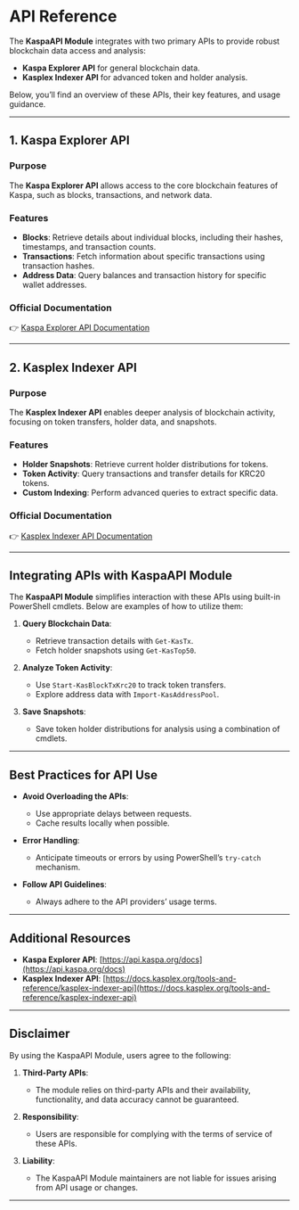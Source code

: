 # API Reference

The **KaspaAPI Module** integrates with two primary APIs to provide robust blockchain data access and analysis:

- **Kaspa Explorer API** for general blockchain data.
- **Kasplex Indexer API** for advanced token and holder analysis.

Below, you’ll find an overview of these APIs, their key features, and usage guidance.

---

## 1. Kaspa Explorer API

### Purpose

The **Kaspa Explorer API** allows access to the core blockchain features of Kaspa, such as blocks, transactions, and network data.

### Features

- **Blocks**: Retrieve details about individual blocks, including their hashes, timestamps, and transaction counts.
- **Transactions**: Fetch information about specific transactions using transaction hashes.
- **Address Data**: Query balances and transaction history for specific wallet addresses.

### Official Documentation
👉 [Kaspa Explorer API Documentation](https://api.kaspa.org/docs)

---

## 2. Kasplex Indexer API

### Purpose

The **Kasplex Indexer API** enables deeper analysis of blockchain activity, focusing on token transfers, holder data, and snapshots.

### Features

- **Holder Snapshots**: Retrieve current holder distributions for tokens.
- **Token Activity**: Query transactions and transfer details for KRC20 tokens.
- **Custom Indexing**: Perform advanced queries to extract specific data.

### Official Documentation

👉 [Kasplex Indexer API Documentation](https://docs.kasplex.org/tools-and-reference/kasplex-indexer-api)

---

## Integrating APIs with KaspaAPI Module

The **KaspaAPI Module** simplifies interaction with these APIs using built-in PowerShell cmdlets. Below are examples of how to utilize them:

1. **Query Blockchain Data**:
   - Retrieve transaction details with `Get-KasTx`.
   - Fetch holder snapshots using `Get-KasTop50`.

2. **Analyze Token Activity**:
   - Use `Start-KasBlockTxKrc20` to track token transfers.
   - Explore address data with `Import-KasAddressPool`.

3. **Save Snapshots**:
   - Save token holder distributions for analysis using a combination of cmdlets.

---

## Best Practices for API Use

- **Avoid Overloading the APIs**:
  - Use appropriate delays between requests.
  - Cache results locally when possible.

- **Error Handling**:
  - Anticipate timeouts or errors by using PowerShell’s `try-catch` mechanism.

- **Follow API Guidelines**:
  - Always adhere to the API providers’ usage terms.

---

## Additional Resources

- **Kaspa Explorer API**: [https://api.kaspa.org/docs](https://api.kaspa.org/docs)
- **Kasplex Indexer API**: [https://docs.kasplex.org/tools-and-reference/kasplex-indexer-api](https://docs.kasplex.org/tools-and-reference/kasplex-indexer-api)

---

## Disclaimer

By using the KaspaAPI Module, users agree to the following:

1. **Third-Party APIs**:
   - The module relies on third-party APIs and their availability, functionality, and data accuracy cannot be guaranteed.

2. **Responsibility**:
   - Users are responsible for complying with the terms of service of these APIs.

3. **Liability**:
   - The KaspaAPI Module maintainers are not liable for issues arising from API usage or changes.

---
